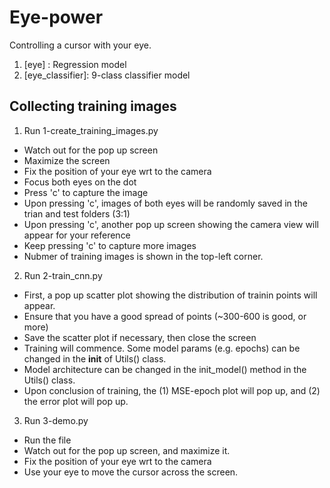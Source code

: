 # Eye-power
Controlling a cursor with your eye.
1. [eye] : Regression model
2. [eye_classifier]: 9-class classifier model

## Collecting training images

1. Run 1-create_training_images.py
- Watch out for the pop up screen
- Maximize the screen
- Fix the position of your eye wrt to the camera
- Focus both eyes on the dot
- Press 'c' to capture the image
- Upon pressing 'c', images of both eyes will be randomly saved in the trian and test folders (3:1)
- Upon pressing 'c', another pop up screen showing the camera view will appear for your reference
- Keep pressing 'c' to capture more images
- Nubmer of training images is shown in the top-left corner.

2. Run 2-train_cnn.py
- First, a pop up scatter plot showing the distribution of trainin points will appear. 
- Ensure that you have a good spread of points (~300-600 is good, or more)
- Save the scatter plot if necessary, then close the screen
- Training will commence. Some model params (e.g. epochs) can be changed in the __init__ of Utils() class.
- Model architecture can be changed in the init_model() method in the Utils() class.
- Upon conclusion of training, the (1) MSE-epoch plot will pop up, and (2) the error plot will pop up.

3. Run 3-demo.py
- Run the file
- Watch out for the pop up screen, and maximize it.
- Fix the position of your eye wrt to the camera
- Use your eye to move the cursor across the screen.
